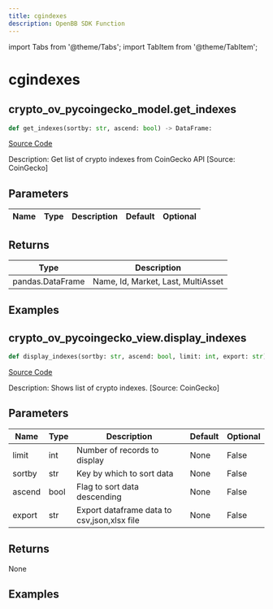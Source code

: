 ```yaml
---
title: cgindexes
description: OpenBB SDK Function
---
```


import Tabs from '@theme/Tabs';
import TabItem from '@theme/TabItem';

# cgindexes

<Tabs>
<TabItem value="model" label="Model" default>

## crypto_ov_pycoingecko_model.get_indexes

```python title='openbb_terminal/cryptocurrency/overview/pycoingecko_model.py'
def get_indexes(sortby: str, ascend: bool) -> DataFrame:
```
[Source Code](https://github.com/OpenBB-finance/OpenBBTerminal/tree/main/openbb_terminal/cryptocurrency/overview/pycoingecko_model.py#L319)

Description: Get list of crypto indexes from CoinGecko API [Source: CoinGecko]

## Parameters

| Name | Type | Description | Default | Optional |
| ---- | ---- | ----------- | ------- | -------- |

## Returns

| Type | Description |
| ---- | ----------- |
| pandas.DataFrame | Name, Id, Market, Last, MultiAsset |

## Examples



</TabItem>
<TabItem value="view" label="View">

## crypto_ov_pycoingecko_view.display_indexes

```python title='openbb_terminal/cryptocurrency/overview/pycoingecko_view.py'
def display_indexes(sortby: str, ascend: bool, limit: int, export: str) -> None:
```
[Source Code](https://github.com/OpenBB-finance/OpenBBTerminal/tree/main/openbb_terminal/cryptocurrency/overview/pycoingecko_view.py#L635)

Description: Shows list of crypto indexes. [Source: CoinGecko]

## Parameters

| Name | Type | Description | Default | Optional |
| ---- | ---- | ----------- | ------- | -------- |
| limit | int | Number of records to display | None | False |
| sortby | str | Key by which to sort data | None | False |
| ascend | bool | Flag to sort data descending | None | False |
| export | str | Export dataframe data to csv,json,xlsx file | None | False |

## Returns

None

## Examples



</TabItem>
</Tabs>